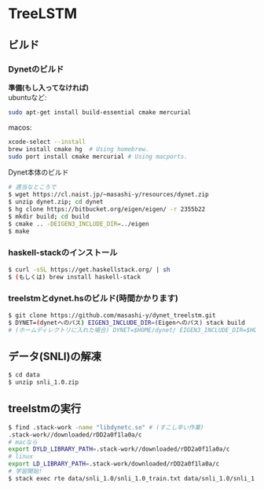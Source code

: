 # TreeLSTM

## ビルド

### Dynetのビルド

__準備(もし入ってなければ)__  
ubuntuなど:
```sh
sudo apt-get install build-essential cmake mercurial
```

macos:
```sh
xcode-select --install
brew install cmake hg  # Using homebrew.
sudo port install cmake mercurial # Using macports.
```

Dynet本体のビルド
```sh
# 適当なところで
$ wget https://cl.naist.jp/~masashi-y/resources/dynet.zip
$ unzip dynet.zip; cd dynet
$ hg clone https://bitbucket.org/eigen/eigen/ -r 2355b22
$ mkdir build; cd build
$ cmake .. -DEIGEN3_INCLUDE_DIR=../eigen
$ make
```

### haskell-stackのインストール
```sh
$ curl -sSL https://get.haskellstack.org/ | sh
$ (もしくは) brew install haskell-stack
```

### treelstmとdynet.hsのビルド(時間かかります)
```sh
$ git clone https://github.com/masashi-y/dynet_treelstm.git
$ DYNET=(dynetへのパス) EIGEN3_INCLUDE_DIR=(Eigenへのパス) stack build
# (ホームディレクトリに入れた場合) DYNET=$HOME/dynet/ EIGEN3_INCLUDE_DIR=$HOME/dynet/eigen stack build
```
## データ(SNLI)の解凍
```sh
$ cd data
$ unzip snli_1.0.zip
```

## treelstmの実行
```sh
$ find .stack-work -name "libdynetc.so" # (すこし辛い作業)
.stack-work//downloaded/rDD2a0f1la0a/c
# macなら
export DYLD_LIBRARY_PATH=.stack-work//downloaded/rDD2a0f1la0a/c
# linux
export LD_LIBRARY_PATH=.stack-work/downloaded/rDD2a0f1la0a/c
# 学習開始!
$ stack exec rte data/snli_1.0/snli_1.0_train.txt data/snli_1.0/snli_1.0_dev.txt
```
